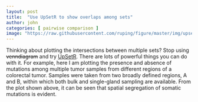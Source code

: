 ```yaml
---
layout: post
title:  "Use UpSetR to show overlaps among sets"
author: john
categories: [ pairwise comparison ]
image: "https://raw.githubusercontent.com/ruping/figure/master/img/upset_O.png"
---
```


Thinking about plotting the intersections between multiple sets? Stop using ~~venndiagram~~ and try [UpSetR](https://cran.r-project.org/web/packages/UpSetR/vignettes/basic.usage.html). There are lots of powerful things you can do with it. For example, here I am plotting the presence and absence of mutations among multiple tumor samples from different regions of a colorectal tumor. Samples were taken from two broadly defined regions, A and B, within which both bulk and single-gland sampling are available. From the plot shown above, it can be seen that spatial segregation of somatic mutations is evident.

<!--
## Writing code blocks

There are two types of code elements which can be inserted in Markdown, the first is inline, and the other is block. Inline code is formatted by wrapping any word or words in back-ticks, `like this`. Larger snippets of code can be displayed across multiple lines using triple back ticks:

```
.my-link {
    text-decoration: underline;
}
```

## Full HTML

Perhaps the best part of Markdown is that you're never limited to just Markdown. You can write HTML directly in the Markdown editor and it will just work as HTML usually does. No limits! Here's a standard YouTube embed code as an example:

<p><iframe style="width:100%;" height="315" src="https://www.youtube.com/embed/Cniqsc9QfDo?rel=0&amp;showinfo=0" frameborder="0" allowfullscreen></iframe></p>
-->